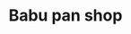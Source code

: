 ---
title: "Babu pan shop"
url: /karachi/babu-pan-shop-r39h-qrm-khalid-commercial-area-phase-7-ext/
shop: pawnbroker
---